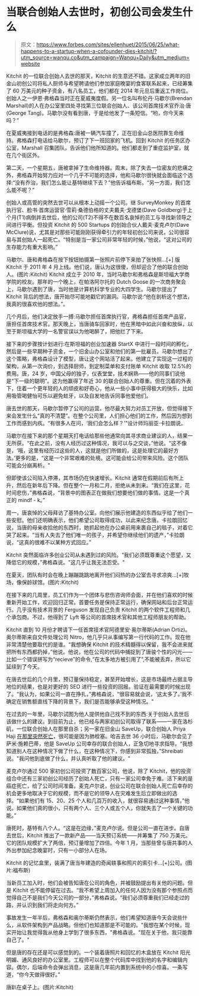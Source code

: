 # 当联合创始人去世时，初创公司会发生什么

> 原文：<https://www.forbes.com/sites/ellenhuet/2015/06/25/what-happens-to-a-startup-when-a-cofounder-dies-kitchit/?utm_source=wanqu.co&utm_campaign=Wanqu+Daily&utm_medium=website>

Kitchit 的一位联合创始人去世的那天，Kitchit 的生意还不错。这家成立两年的旧金山初创公司将私人厨师与希望聘请他们参加家庭晚宴的食客联系起来，已经筹集了 60 万美元的种子资金，有八名员工，他们都在 2014 年元旦后重返工作岗位。创始人之一伊恩·弗格森当时正在夏威夷度假。另一位名叫布伦丹·马歇尔(Brendan Marshall)的人在办公室里四处寻找第三位联合创始人、该公司首席技术官乔治·唐(George Tang)。马歇尔没有看到唐，于是给他发了一条短信。“哟，你今天来吗？”

在夏威夷接到电话的是弗格森:唐被一辆汽车撞了，正在旧金山总医院靠生命维持。弗格森打电话给马歇尔，预订了下一班回家的飞机。回到 Kitchit 的任务区办公室，Marshall 召集团队，告诉他们他所知道的。他们都走到了重症监护室，就在几个街区外。

第二天，一个星期五，唐被拿掉了生命维持器。周末，除了失去一位密友的悲痛之外，弗格森开始努力应对一个几乎不可能的选择，他和马歇尔很快就会面临这个选择:“没有乔治，我们怎么能让基特继续下去？”他告诉福布斯。“另一方面，我们怎么能不呢？”

创始人或高管的突然去世可以从根本上动摇一个公司。继 SurveyMonkey 的首席执行官、脸书·首席运营官·雪莉·桑德伯格的丈夫戴夫·戈德堡(Dave Goldberg)于上个月(T1)病倒并去世后，他的公司(T2)不得不在数百名哀悼的员工与寻找新领导之间进行平衡。但投资 Kitchit 的 500 Startups 的创始合伙人戴夫·麦克卢尔(Dave McClure)说，尤其是对那些可能刚刚获得牵引力的年轻初创公司来说，公司很容易与其创始人一起死亡。“特别是当一家公司非常年轻的时候，”他说，“这对公司的生存能力有重大影响。”

 <fbs-accordion class="expandable" current="-1">马歇尔、唐和弗格森在按下按钮拍摄第一张照片前停下来拍了张快照...[+] 版 Kitchit 于 2011 年 4 月上线。他们说，唐认为这很傻，但却迎合了他的联合创始人。(图片:Kitchit)</fbs-accordion>  <fbs-ad position="inread" progressive="" ad-id="article-0-inread" aria-hidden="true" role="presentation">Kitchit 成立于 2010 年，当时马歇尔和弗格森是斯坦福大学商学院的校友。那年的一个晚上，在帕洛阿尔托的 Dutch Goose 的一次商务聚会上，马歇尔遇到了唐，当时他是计算机科学专业的大四学生。马歇尔提出了 Kitchit 背后的想法，唐开始尽可能地戳它的漏洞。马歇尔说:“他在剖析这个想法，我真的很喜欢他的想法。”。

几个月后，他们决定放手一搏:马歇尔担任首席执行官，弗格森担任首席产品官，唐担任首席技术官。那天晚上，当唐骑车回家时，他在黑暗中如此兴奋和放纵，以至于斯坦福大学的一名警官误以为他喝醉了，把他拦了下来。

接下来的步骤按计划进行:在斯坦福的创业加速器 StartX 中进行一段时间的孵化，然后是一些早期种子资金，一个旧金山办公室和他们的第一批雇员。马歇尔想出了这个策略，弗格森设计了模型，唐让这个网站活了起来。他建立了实现这一过程的架构，从第一次询价，到选择厨师，到定制菜单和支付账单 Kitchit 收取 12.5%的费用。唐，24 岁，中国父母的独子，仪表堂堂，技术娴熟——他的同事们说他是“下一级的聪明”。这为他赢得了年近 30 的联合创始人的尊重。但在沉着的外表下，住着一个更年轻的人的顽皮和好奇心，他从一些小事中获得极大的快乐，比如用吸管喝健怡可乐以避免蛀牙，以及自发地告诉同事他爱他们。

唐去世的那天，马歇尔暂停了公司的运营。他尽最大努力对员工开放，但觉得接下来会发生什么“真的不清楚”。在整个公司里，人们担心他们的工作，然后因为想到工作而感到内疚。“有很多人在问，‘我们会怎么样？’”设计师玛丽亚·卡拉朗说。

马歇尔在接下来的那个星期天打电话给那些他通常向其寻求商业建议的人，结果一无所获。“在此之前，没有人经历过这种情况，我可以与之交谈，”他说。“这不像是，‘哦，这里有经历过这些的人，这就是他们所做的，这是处理它的最好方法。’更多的是，“这是一个非常艰难的处境。这可能会给公司带来风险。这个团队可能会分崩离析。"

但即使该公司陷入停滞，其市场仍在快速增长。Kitchit 通常在假期前后有所上升，然后在新年后下降。但在整个一月和二月，拒绝从未到来。“我们在这里，花时间悲伤，”弗格森说，“背景中的图表正在做我们想要他们做的事情。这是一个真正的 mindf - k。”

周一，唐哀悼的父母拜访了基特办公室。向他们展示他建造的东西似乎给了他们一些安慰。他们还明确表示，他们希望公司取得成功，以此来纪念唐。卡拉朗回忆说，当唐的母亲收拾他的东西时，她抓起他在办公桌前用来裹自己的毯子，对着它哭了起来。“当有人失去了他们唯一的孩子，并希望你继续他们的遗产，”卡拉朗说，“这真的很难不以某种方式回应。”

Kitchit 突然面临许多创业公司从未遇到过的风险。“我们必须既尊重这个愿望，又降低它的规模，”弗格森说。"这几乎让我无法忍受。"

 <fbs-accordion class="expandable" current="-1">在夏天，团队有时会在晚上蹦蹦跳跳地离开他们闷热的办公室去寻求凉爽...[+]牧场，像保龄球馆。(图片:Kitchit)</fbs-accordion> 

在接下来的几周里，员工们作为一个团体与悲伤咨询师会面，并在他们喜欢的时候重新开始工作，欢迎回归正常。首要任务是保持正常运行，确保网站和后台正常运行。几乎没有技术背景的 Ferguson 发现自己负责 Kitchit 的两个软件工程师和几个承包商。不过，他得到了 Lyft 等公司的首席技术官和其他工程师朋友的帮助。

Kitchit 直到 10 月份才聘请下一任首席技术官阿德里安·奥尔蒂斯(Adrian Ortiz)。奥尔蒂斯来自文件处理公司 Nitro，他几乎只从事编写第一行代码的工作。现在他非常清楚他要取代的是谁。“我想确保 Kitchit 的技术精髓得以保留，我不会进来就把所有东西都扔掉，”他说。他说，他在公司的代码中捕捉到了唐骏个性的闪光——比如一个错误拼写为“recieve”的命令,“在太多地方被引用了”,不能被丢弃，所以它延续到了今天。

在唐去世后的几个月里，预订量保持稳定，甚至开始增长，这是市场最终占据主导地位的结果，也是对更好的 SEO 进行一些投资的回报。验证在最需要的时候出现了。“我认为，如果公司一直在挣扎，”弗格森说，“很容易就会说，‘这太多了。’我不确定在销售额直线下降的背景下，我们是否能够承受这种情况。"

在过去的一年里，马歇尔试图为他人提供他自己找不到的东西:关于创始人去世后该做什么的建议。到目前为止，他已经与两家初创公司取得了联系——一家在洛杉矶，一位联合创始人在那里自杀；另一家在旧金山 SaveUp，联合创始人 Priya Haji [在那里突然死亡](http://techcrunch.com/2014/07/16/tech-entrepreneur-priya-haji-founder-and-ceo-of-saveup-has-passed-away-at-44/)，很可能是因为肺栓塞。哈吉去世 36 小时后，马歇尔会见了萨米·施赖巴蒂，他是 SaveUp 公司幸存的联合创始人，正急切地寻求指导。“我想知道别人在这种情况下做了什么，在这种情况下，你感到非常孤独，”Shreibati 说。"我问他到底做了什么，并认真听取了他的建议。"

麦克卢尔通过 500 家初创公司投资了数百家公司，他说，除了 Kitchit，他的投资组合中还有三家初创公司经历了创始人死亡，只有一家公司幸免于难。活下来的是癌症死亡，给了公司时间准备。麦克卢尔说，创业公司在联合创始人死亡后幸存的机会更多地取决于它的规模，而不是它的领导人在灾难发生后立即做出的选择。“如果他们有 15、20、25 个人和几百万的收入，就很容易通过这种事情，”他说。如果他们真的很小，只有两个人、三个人或五个人，你就失去了一个关键的功能。”

唐死时，基特有八个人。“这是在边缘，”麦克卢尔说。但是公司一直在进步。自唐去世后，Kitchit 推出了一款新产品——当天预订系统——并筹集了 750 万美元。它的团队规模扩大了两倍，预订量增加了四倍。今年 1 月，当那些曾与唐共事的人外出参加纪念晚宴时，只有一小部分人在场。

 <fbs-accordion class="expandable" current="-1">Kitchit 的记忆盒里，装满了唐当年建造的奇闻轶事和照片的索引卡...[+]公司。(图片:福布斯)</fbs-accordion> 

当新员工加入时，他们会被告知唐在公司的角色，并被鼓励提出有关他的问题。但是 Kitchit 也不能停留在过去。“我不希望上周加入的任何人因为没有那个参照点而觉得自己不是我们今天公司的一部分，”弗格森说。“我们必须尊重我们已经走过的路，并认识到我们将走向何方。”

事故发生一年半后，弗格森和奥尔蒂斯仍然表示，他们希望知道唐今天会说些什么，从软件架构到产品战略。但他们也知道那是不可能的。"我想在某个时候，现实开始让我觉得我从他身上学到了很多东西，"弗格森说。"现在关于他，我只能靠自己了。"

但是唐的存在还是可以感觉到的。一个装着唐照片和回忆的木盒放在 Kitchit 阳光明媚、通风良好的办公室里。工程师可以在整个代码库中找到他的名字和编辑内容。偶尔，后端命令会弹出消息，这是唐几年前内置到系统中的小惊喜。一条写道，“你今天做得很好。”

 <fbs-accordion>唐趴在桌子上。(图片:Kitchit)</fbs-accordion></fbs-ad>